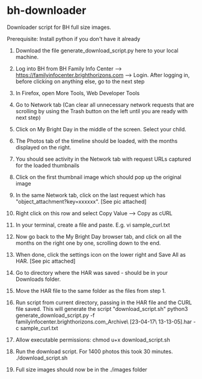 # bh-downloader

Downloader script for BH full size images.


Prerequisite:
Install python if you don't have it already



1. Download the file generate_download_script.py here to your local machine.

2. Log into BH from BH Family Info Center --> https://familyinfocenter.brighthorizons.com --> Login. After logging in, before clicking on anything else, go to the next step

3. In Firefox, open More Tools, Web Developer Tools

4. Go to Network tab (Can clear all unnecessary network requests that are scrolling by using the Trash button on the left until you are ready with next step)

5. Click on My Bright Day in the middle of the screen. Select your child.

6. The Photos tab of the timeline should be loaded, with the months displayed on the right.

7. You should see activity in the Network tab with request URLs captured for the loaded thumbnails

8. Click on the first thumbnail image which should pop up the original image

9. In the same Network tab, click on the last request which has "object_attachment?key=xxxxxx". [See pic attached]

10. Right click on this row and select Copy Value --> Copy as cURL

11. In your terminal, create a file and paste. 
    E.g. vi sample_curl.txt   <paste the curl command>
    
12. Now go back to the My Bright Day browser tab, and click on all the months on the right one by one, scrolling down to the end.

13. When done, click the settings icon on the lower right and Save All as HAR.  [See pic attached]

14. Go to directory where the HAR was saved - should be in your Downloads folder.

15. Move the HAR file to the same folder as the files from step 1.

16. Run script from current directory, passing in the HAR file and the CURL file saved. This will generate the script "download_script.sh"
    python3 generate_download_script.py -f familyinfocenter.brighthorizons.com_Archive\ \[23-04-17\ 13-13-05\].har -c sample_curl.txt
    
17. Allow executable permissions:
    chmod u+x download_script.sh

18. Run the download script. For 1400 photos this took 30 minutes. 
    ./download_script.sh 

19. Full size images should now be in the ./images folder
